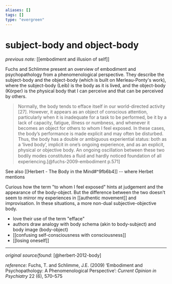 ```yaml
---
aliases: []
tags: []
type: "evergreen"
---
```


# subject-body and object-body

_previous note:_ [[embodiment and illusion of self]]

Fuchs and Schlimme present an overview of embodiment and psychopathology from a phenomenological perspective. They describe the subject-body and the object-body (which is built on Merleau-Ponty's work), where the subject-body (Leib) is the body as it is lived, and the object-body (Körper) is the physical body that I can perceive and that can be perceived by others. 

> Normally, the body tends to efface itself in our world-directed activity [27]. However, it appears as an object of conscious attention, particularly when it is inadequate for a task to be performed, be it by a lack of capacity, fatigue, illness or numbness, and whenever it becomes an object for others to whom I feel exposed. In these cases, the body’s performance is made explicit and may often be disturbed. Thus, the body has a double or ambiguous experiential status: both as a ‘lived body’, implicit in one’s ongoing experience, and as an explicit, physical or objective body. An ongoing oscillation between these two bodily modes constitutes a ﬂuid and hardly noticed foundation of all experiencing.[@fuchs-2009-embodiment p.571]

See also [[Herbert - The Body in the Mind#^9fb6b4]] -- where Herbet mentions 

Curious how the term "to whom I feel exposed" hints at judgement and the appearance of the body-object. But the difference between the two doesn't seem to mirror my experiences in [[authentic movement]] and improvisation. In these situations, a more non-dual subjective-objective body. 

- love their use of the term "efface" 
- authors draw analogy with body schema (akin to body-subject) and body image (body-object)
- [[confusing self-consciousness with consciousness]]
- [[losing oneself]]

---

_original source/found:_ [@herbert-2012-body]

_reference:_ Fuchs, T. and Schlimme, J.E. (2009) ‘Embodiment and Psychopathology: A Phenomenological Perspective’: _Current Opinion in Psychiatry_ 22 (6), 570–575



